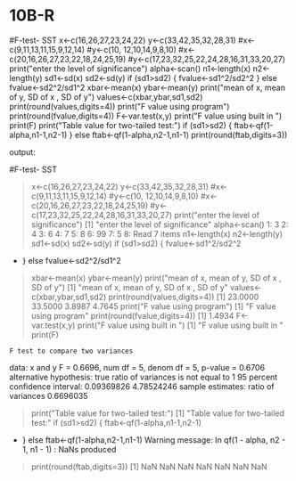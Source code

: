 # 10B-R
#F-test- SST
x<-c(16,26,27,23,24,22)
y<-c(33,42,35,32,28,31)
#x<-c(9,11,13,11,15,9,12,14)
#y<-c(10,	12,10,14,9,8,10)
#x<-c(20,16,26,27,23,22,18,24,25,19)
#y<-c(17,23,32,25,22,24,28,16,31,33,20,27)
print("enter the level of significance")
alpha<-scan()
n1<-length(x)
n2<-length(y)
sd1<-sd(x)
sd2<-sd(y)
if (sd1>sd2) { fvalue<-sd1^2/sd2^2 
} else fvalue<-sd2^2/sd1^2
xbar<-mean(x)
ybar<-mean(y)
print("mean of x, mean of y, SD of x , SD of y")
values<-c(xbar,ybar,sd1,sd2)
print(round(values,digits=4))
print("F value using program")
print(round(fvalue,digits=4))
F<-var.test(x,y)
print("F value using built in ")
print(F)
print("Table value for two-tailed test:")
if (sd1>sd2) { ftab<-qf(1-alpha,n1-1,n2-1)
} else ftab<-qf(1-alpha,n2-1,n1-1)
print(round(ftab,digits=3))




output:


#F-test- SST
> x<-c(16,26,27,23,24,22)
> y<-c(33,42,35,32,28,31)
> #x<-c(9,11,13,11,15,9,12,14)
> #y<-c(10,	12,10,14,9,8,10)
> #x<-c(20,16,26,27,23,22,18,24,25,19)
> #y<-c(17,23,32,25,22,24,28,16,31,33,20,27)
> print("enter the level of significance")
[1] "enter the level of significance"
> alpha<-scan()
1: 3
2: 4
3: 6
4: 7
5: 8
6: 99
7: 5
8: 
Read 7 items
> n1<-length(x)
> n2<-length(y)
> sd1<-sd(x)
> sd2<-sd(y)
> if (sd1>sd2) { fvalue<-sd1^2/sd2^2 
+ } else fvalue<-sd2^2/sd1^2
> xbar<-mean(x)
> ybar<-mean(y)
> print("mean of x, mean of y, SD of x , SD of y")
[1] "mean of x, mean of y, SD of x , SD of y"
> values<-c(xbar,ybar,sd1,sd2)
> print(round(values,digits=4))
[1] 23.0000 33.5000  3.8987  4.7645
> print("F value using program")
[1] "F value using program"
> print(round(fvalue,digits=4))
[1] 1.4934
> F<-var.test(x,y)
> print("F value using built in ")
[1] "F value using built in "
> print(F)

	F test to compare two variances

data:  x and y
F = 0.6696, num df = 5, denom df = 5, p-value = 0.6706
alternative hypothesis: true ratio of variances is not equal to 1
95 percent confidence interval:
 0.09369826 4.78524246
sample estimates:
ratio of variances 
         0.6696035 

> print("Table value for two-tailed test:")
[1] "Table value for two-tailed test:"
> if (sd1>sd2) { ftab<-qf(1-alpha,n1-1,n2-1)
+ } else ftab<-qf(1-alpha,n2-1,n1-1)
Warning message:
In qf(1 - alpha, n2 - 1, n1 - 1) : NaNs produced
> print(round(ftab,digits=3))
[1] NaN NaN NaN NaN NaN NaN NaN
